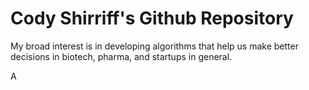 <h1> Cody Shirriff's Github Repository </h1>

<body>
 My broad interest is in developing algorithms that help us make better decisions in biotech, pharma, and startups in general. 
 </body>

 A

